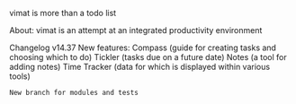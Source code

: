 vimat
is
more than
a
todo list

About:
vimat is an attempt at an integrated productivity environment

Changelog
v14.37
    New features:
        Compass (guide for creating tasks and choosing which to do)
        Tickler (tasks due on a future date)
        Notes (a tool for adding notes)
        Time Tracker (data for which is displayed within various tools)
        
    New branch for modules and tests
